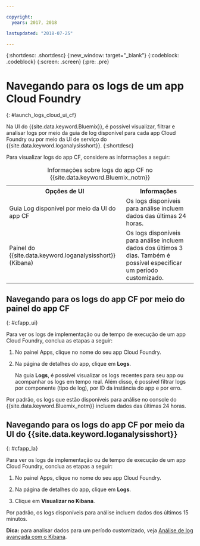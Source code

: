 ```yaml
---

copyright:
  years: 2017, 2018

lastupdated: "2018-07-25"

---
```



{:shortdesc: .shortdesc}
{:new_window: target="_blank"}
{:codeblock: .codeblock}
{:screen: .screen}
{:pre: .pre}

# Navegando para os logs de um app Cloud Foundry
{: #launch_logs_cloud_ui_cf}

Na UI do {{site.data.keyword.Bluemix}}, é possível visualizar, filtrar e analisar logs por meio da guia de log disponível para cada app Cloud Foundry ou por meio da UI de serviço do {{site.data.keyword.loganalysisshort}}.
{:shortdesc}

Para visualizar logs do app CF, considere as informações a seguir: 

<table>
  <caption>Informações sobre logs do app CF no {{site.data.keyword.Bluemix_notm}}</caption>
  <tr>
    <th>Opções de UI</th>
    <th>Informações</th>
  </tr>
  <tr>
    <td>Guia Log disponível por meio da UI do app CF </td>
    <td>Os logs disponíveis para análise incluem dados das últimas 24 horas.</td>
  </tr>
  <tr>
    <td>Painel do {{site.data.keyword.loganalysisshort}} (Kibana)</td>
    <td>Os logs disponíveis para análise incluem dados dos últimos 3 dias. Também é possível especificar um período customizado.</td>
  </tr>
</table>


## Navegando para os logs do app CF por meio do painel do app CF 
{: #cfapp_ui}

Para ver os logs de implementação ou de tempo de execução de um app Cloud Foundry, conclua as
etapas a seguir:

1. No painel Apps, clique no nome do seu app Cloud Foundry. 
    
2. Na página de detalhes do app, clique em **Logs**.
    
    Na guia **Logs**, é possível visualizar os logs recentes para seu app ou
acompanhar os logs em tempo real. Além disso, é possível filtrar logs por componente (tipo de log), por ID da instância do app e por erro.
    
Por padrão, os logs que estão disponíveis para análise no
console do {{site.data.keyword.Bluemix_notm}}
incluem dados das últimas 24 horas.


## Navegando para os logs do app CF por meio da UI do {{site.data.keyword.loganalysisshort}} 
{: #cfapp_la}

Para ver os logs de implementação ou de tempo de execução de um app Cloud Foundry, conclua as
etapas a seguir:

1. No painel Apps, clique no nome do seu app Cloud Foundry. 
    
2. Na página de detalhes do app, clique em **Logs**.
    
3. Clique em **Visualizar no Kibana**.

Por padrão, os logs disponíveis para análise incluem dados dos últimos 15 minutos.

**Dica:** para analisar dados para um período customizado, veja [Análise de log avançada com o Kibana](/docs/services/CloudLogAnalysis/kibana/analyzing_logs_Kibana.html#analyzing_logs_Kibana). 


